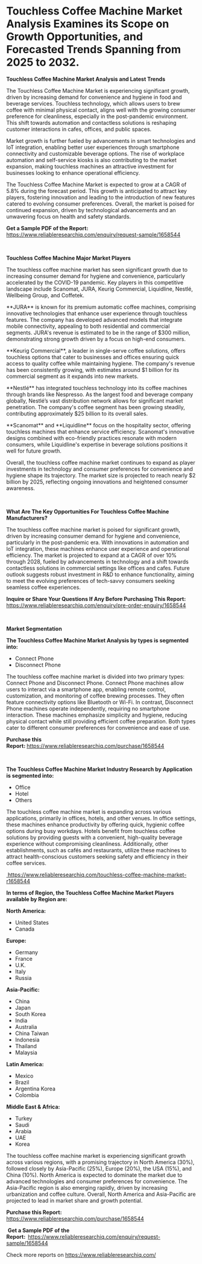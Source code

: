 <p><h1>Touchless Coffee Machine Market Analysis Examines its Scope on Growth Opportunities, and Forecasted Trends Spanning from 2025 to 2032.</h1></p><p><strong>Touchless Coffee Machine Market Analysis and Latest Trends</strong></p>
<p><p>The Touchless Coffee Machine Market is experiencing significant growth, driven by increasing demand for convenience and hygiene in food and beverage services. Touchless technology, which allows users to brew coffee with minimal physical contact, aligns well with the growing consumer preference for cleanliness, especially in the post-pandemic environment. This shift towards automation and contactless solutions is reshaping customer interactions in cafes, offices, and public spaces.</p><p>Market growth is further fueled by advancements in smart technologies and IoT integration, enabling better user experiences through smartphone connectivity and customizable beverage options. The rise of workplace automation and self-service kiosks is also contributing to the market expansion, making touchless machines an attractive investment for businesses looking to enhance operational efficiency.</p><p>The Touchless Coffee Machine Market is expected to grow at a CAGR of 5.8% during the forecast period. This growth is anticipated to attract key players, fostering innovation and leading to the introduction of new features catered to evolving consumer preferences. Overall, the market is poised for continued expansion, driven by technological advancements and an unwavering focus on health and safety standards.</p></p>
<p><strong>Get a Sample PDF of the Report:&nbsp;</strong> <a href="https://www.reliableresearchiq.com/enquiry/request-sample/1658544?utm_campaign=2237&utm_medium=2&utm_source=Github&utm_content=ia&utm_term=17022025&utm_id=touchless-coffee-machine">https://www.reliableresearchiq.com/enquiry/request-sample/1658544</a></p>
<p>&nbsp;</p>
<p><strong>Touchless Coffee Machine Major Market Players</strong></p>
<p><p>The touchless coffee machine market has seen significant growth due to increasing consumer demand for hygiene and convenience, particularly accelerated by the COVID-19 pandemic. Key players in this competitive landscape include Scanomat, JURA, Keurig Commercial, Liquidline, Nestlé, Wellbeing Group, and Coffetek.</p><p>**JURA** is known for its premium automatic coffee machines, comprising innovative technologies that enhance user experience through touchless features. The company has developed advanced models that integrate mobile connectivity, appealing to both residential and commercial segments. JURA's revenue is estimated to be in the range of $300 million, demonstrating strong growth driven by a focus on high-end consumers.</p><p>**Keurig Commercial**, a leader in single-serve coffee solutions, offers touchless options that cater to businesses and offices ensuring quick access to quality coffee while maintaining hygiene. The company's revenue has been consistently growing, with estimates around $1 billion for its commercial segment as it expands into new markets.</p><p>**Nestlé** has integrated touchless technology into its coffee machines through brands like Nespresso. As the largest food and beverage company globally, Nestlé’s vast distribution network allows for significant market penetration. The company's coffee segment has been growing steadily, contributing approximately $25 billion to its overall sales.</p><p>**Scanomat** and **Liquidline** focus on the hospitality sector, offering touchless machines that enhance service efficiency. Scanomat's innovative designs combined with eco-friendly practices resonate with modern consumers, while Liquidline's expertise in beverage solutions positions it well for future growth.</p><p>Overall, the touchless coffee machine market continues to expand as player investments in technology and consumer preferences for convenience and hygiene shape its trajectory. The market size is projected to reach nearly $2 billion by 2025, reflecting ongoing innovations and heightened consumer awareness.</p></p>
<p>&nbsp;</p>
<p><strong>What Are The Key Opportunities For Touchless Coffee Machine Manufacturers?</strong></p>
<p><p>The touchless coffee machine market is poised for significant growth, driven by increasing consumer demand for hygiene and convenience, particularly in the post-pandemic era. With innovations in automation and IoT integration, these machines enhance user experience and operational efficiency. The market is projected to expand at a CAGR of over 10% through 2028, fueled by advancements in technology and a shift towards contactless solutions in commercial settings like offices and cafes. Future outlook suggests robust investment in R&D to enhance functionality, aiming to meet the evolving preferences of tech-savvy consumers seeking seamless coffee experiences.</p></p>
<p><strong>Inquire or Share Your Questions If Any Before Purchasing This Report:</strong> <a href="https://www.reliableresearchiq.com/enquiry/pre-order-enquiry/1658544?utm_campaign=2237&utm_medium=2&utm_source=Github&utm_content=ia&utm_term=17022025&utm_id=touchless-coffee-machine">https://www.reliableresearchiq.com/enquiry/pre-order-enquiry/1658544</a></p>
<p>&nbsp;</p>
<p><strong>Market Segmentation</strong></p>
<p><strong>The Touchless Coffee Machine Market Analysis by types is segmented into:</strong></p>
<p><ul><li>Connect Phone</li><li>Disconnect Phone</li></ul></p>
<p><p>The touchless coffee machine market is divided into two primary types: Connect Phone and Disconnect Phone. Connect Phone machines allow users to interact via a smartphone app, enabling remote control, customization, and monitoring of coffee brewing processes. They often feature connectivity options like Bluetooth or Wi-Fi. In contrast, Disconnect Phone machines operate independently, requiring no smartphone interaction. These machines emphasize simplicity and hygiene, reducing physical contact while still providing efficient coffee preparation. Both types cater to different consumer preferences for convenience and ease of use.</p></p>
<p><strong>Purchase this Report:&nbsp;</strong><a href="https://www.reliableresearchiq.com/purchase/1658544?utm_campaign=2237&utm_medium=2&utm_source=Github&utm_content=ia&utm_term=17022025&utm_id=touchless-coffee-machine">https://www.reliableresearchiq.com/purchase/1658544</a></p>
<p>&nbsp;</p>
<p><strong>The Touchless Coffee Machine Market Industry Research by Application is segmented into:</strong></p>
<p><ul><li>Office</li><li>Hotel</li><li>Others</li></ul></p>
<p><p>The touchless coffee machine market is expanding across various applications, primarily in offices, hotels, and other venues. In office settings, these machines enhance productivity by offering quick, hygienic coffee options during busy workdays. Hotels benefit from touchless coffee solutions by providing guests with a convenient, high-quality beverage experience without compromising cleanliness. Additionally, other establishments, such as cafés and restaurants, utilize these machines to attract health-conscious customers seeking safety and efficiency in their coffee services.</p></p>
<p><a href="https://www.reliableresearchiq.com/touchless-coffee-machine-market-r1658544?utm_campaign=2237&utm_medium=2&utm_source=Github&utm_content=ia&utm_term=17022025&utm_id=touchless-coffee-machine">&nbsp;https://www.reliableresearchiq.com/touchless-coffee-machine-market-r1658544</a></p>
<p><strong>In terms of Region, the Touchless Coffee Machine Market Players available by Region are:</strong></p>
<p>
    <p> <strong> North America: </strong>
        <ul>
            <li>United States</li>
            <li>Canada</li>
        </ul>
        </p> 
    <p> <strong> Europe: </strong>
        <ul>
            <li>Germany</li>
            <li>France</li>
            <li>U.K.</li>
            <li>Italy</li>
            <li>Russia</li>
        </ul>
        </p> 
    <p> <strong> Asia-Pacific: </strong>
        <ul>
            <li>China</li>
            <li>Japan</li>
            <li>South Korea</li>
            <li>India</li>
            <li>Australia</li>
            <li>China Taiwan</li>
            <li>Indonesia</li>
            <li>Thailand</li>
            <li>Malaysia</li>
        </ul>
        </p> 
    <p> <strong> Latin America: </strong>
        <ul>
            <li>Mexico</li>
            <li>Brazil</li>
            <li>Argentina Korea</li>
            <li>Colombia</li>
        </ul>
        </p> 
    <p> <strong> Middle East & Africa: </strong>
        <ul>
            <li>Turkey</li>
            <li>Saudi</li>
            <li>Arabia</li>
            <li>UAE</li>
            <li>Korea</li>
        </ul>
    </p>
    </p>
<p><p>The touchless coffee machine market is experiencing significant growth across various regions, with a promising trajectory in North America (30%), followed closely by Asia-Pacific (25%), Europe (20%), the USA (15%), and China (10%). North America is expected to dominate the market due to advanced technologies and consumer preferences for convenience. The Asia-Pacific region is also emerging rapidly, driven by increasing urbanization and coffee culture. Overall, North America and Asia-Pacific are projected to lead in market share and growth potential.</p></p>
<p><strong>Purchase this Report: </strong><a href="https://www.reliableresearchiq.com/purchase/1658544?utm_campaign=2237&utm_medium=2&utm_source=Github&utm_content=ia&utm_term=17022025&utm_id=touchless-coffee-machine">https://www.reliableresearchiq.com/purchase/1658544</a></p>
<p>&nbsp;<strong>Get a Sample PDF of the Report:&nbsp;&nbsp;</strong><a href="https://www.reliableresearchiq.com/enquiry/request-sample/1658544?utm_campaign=2237&utm_medium=2&utm_source=Github&utm_content=ia&utm_term=17022025&utm_id=touchless-coffee-machine">https://www.reliableresearchiq.com/enquiry/request-sample/1658544</a></p>
<p><strong></strong></p>
<p>Check more reports on <a href="https://www.reliableresearchiq.com/?utm_campaign=2237&utm_medium=2&utm_source=Github&utm_content=ia&utm_term=17022025&utm_id=touchless-coffee-machine">https://www.reliableresearchiq.com/</a></p>